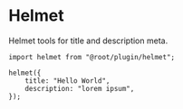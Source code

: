 # Helmet

Helmet tools for title and description meta.

```tsx
import helmet from "@root/plugin/helmet";

helmet({
    title: "Hello World",
    description: "lorem ipsum",
});
```